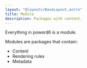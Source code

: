 ```yaml
---
layout: "@layouts/BaseLayout.astro"
title: Module
description: Packages with content.
---
```

Everything in powerd6 is a module.

Modules are packages that contain:

- Content
- Rendering rules
- Metadata